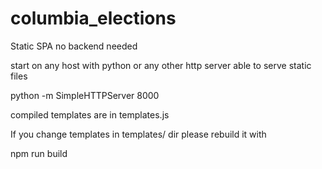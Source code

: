 # columbia_elections

Static SPA no backend needed

start on any host with python or any other http server able to serve static files

python -m SimpleHTTPServer 8000

compiled templates are in templates.js

If you change templates in templates/ dir please rebuild it with

npm run build
